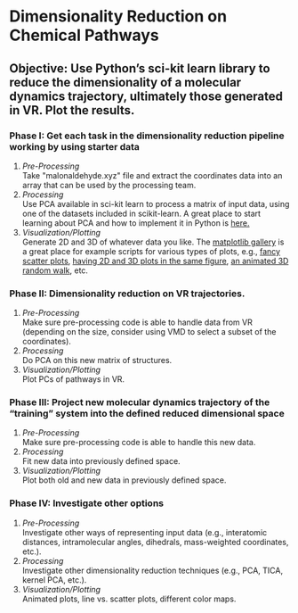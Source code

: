 # Dimensionality Reduction on Chemical Pathways

## Objective: Use Python’s sci-kit learn library to reduce the dimensionality of a molecular dynamics trajectory, ultimately those generated in VR. Plot the results. 

### Phase I: Get each task in the dimensionality reduction pipeline working by using starter data
1. *Pre-Processing*  
Take "malonaldehyde.xyz" file and extract the coordinates data into an array that can be used by the processing team.
2. *Processing*   
Use PCA available in sci-kit learn to process a matrix of input data, using one of the datasets included in scikit-learn. A great place to start learning about PCA and how to implement it in Python is [here.](https://jakevdp.github.io/PythonDataScienceHandbook/05.09-principal-component-analysis.html)
3. *Visualization/Plotting*  
Generate 2D and 3D of whatever data you like. The [matplotlib gallery](https://matplotlib.org/gallery/index.html) is a great place for example scripts for various types of plots, e.g., [fancy scatter plots](https://matplotlib.org/gallery/shapes_and_collections/scatter.html#sphx-glr-gallery-shapes-and-collections-scatter-py), [having 2D and 3D plots in the same figure](https://matplotlib.org/gallery/mplot3d/mixed_subplots.html#sphx-glr-gallery-mplot3d-mixed-subplots-py), [ an animated 3D random walk](https://matplotlib.org/gallery/animation/random_walk.html#sphx-glr-gallery-animation-random-walk-py), etc.

### Phase II: Dimensionality reduction on VR trajectories.  
1. *Pre-Processing*  
Make sure pre-processing code is able to handle data from VR (depending on the size, consider using VMD to select a subset of the coordinates). 
2. *Processing*  
Do PCA on this new matrix of structures.  
3. *Visualization/Plotting*  
Plot PCs of pathways in VR. 

### Phase III: Project new molecular dynamics trajectory of the “training” system into the defined reduced dimensional space
1. *Pre-Processing*  
Make sure pre-processing code is able to handle this new data. 
2. *Processing*  
Fit new data into previously defined space.  
3. *Visualization/Plotting*  
Plot both old and new data in previously defined space.  

### Phase IV: Investigate other options 
1. *Pre-Processing*  
Investigate other ways of representing input data (e.g., interatomic distances, intramolecular angles, dihedrals, mass-weighted coordinates, etc.).  
2. *Processing*  
Investigate other dimensionality reduction techniques (e.g., PCA, TICA, kernel PCA, etc.).  
3. *Visualization/Plotting*  
Animated plots, line vs. scatter plots, different color maps.  

